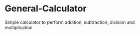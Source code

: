 # General-Calculator
Simple calculator to perform addition, subtraction, division and multiplication 
